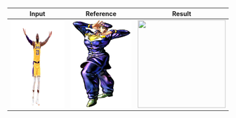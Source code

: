 Input | Reference |  Result
:-------------------------:|:-------------------------:|:-------------------------:
<img src="https://github.com/mifanbing/DeformItV3/blob/main/lbj.png" width="200" height="200"> | <img src="https://github.com/mifanbing/DeformItV3/blob/main/Josuke4.webp" width="200" height="200"> | <img src="https://github.com/mifanbing/DeformItV3/blob/main/output.png)" width="200" height="200">
